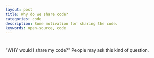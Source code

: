 ```yaml
---
layout: post
title: Why do we share code?
categories: code
description: Some motivation for sharing the code.
keywords: open-source, code
---
```


# 

"WHY would I share my code?" People may ask this kind of question.
